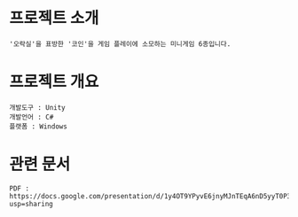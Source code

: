 # 프로젝트 소개
	'오락실'을 표방한 '코인'을 게임 플레이에 소모하는 미니게임 6종입니다.

# 프로젝트 개요
	개발도구 : Unity
	개발언어 : C#
	플랫폼 : Windows

# 관련 문서
	PDF : https://docs.google.com/presentation/d/1y4OT9YPyvE6jnyMJnTEqA6nD5yyT0P3Eb8n1IDST91s/edit?usp=sharing
